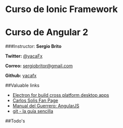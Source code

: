 Curso de Ionic Framework
===

Curso de Angular 2
===

###Instructor: **Sergio Brito**

**Twitter:** [@yacaFx](https://twitter.com/yacafx)  

**Correo:** [sergiobritor@gmail.com](mailto:sergiobritor@gmail.com)

**Github:** [yacafx](http://github.com/yacafx)


##Valuable links

* [Electron for build cross platform desktop apps](http://electron.atom.io/)
* [Carlos Solis Fan Page](https://www.facebook.com/carlos.solis1337)
* [Manual del Guerrero: AngularJS](http://manualdelguerrero.com)
* [git - la guía sencilla](http://rogerdudler.github.io/git-guide/index.es.html)



##Todo's

